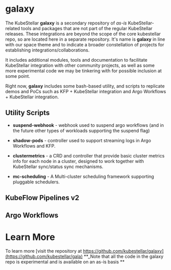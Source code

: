 # galaxy

The KubeStellar **galaxy** is a secondary repository of _as-is_ KubeStellar-related tools and packages that are not part of the regular KubeStellar releases.
These integrations are beyond the scope of the core kubestellar repo, so are located here in a separate repository.
It's name is **galaxy** in line with our space theme and to indicate a broader constellation of projects for establishing integrations/collaborations.

It includes additional modules, tools and documentation to facilitate KubeStellar integration with other community projects, as well as some more experimental code we may be tinkering with for possible inclusion at some point.


Right now, **galaxy** includes some bash-based utility, and scripts to replicate demos and PoCs such as KFP + KubeStellar integration
and Argo Workflows + KubeStellar integration.

## Utility Scripts

- **suspend-webhook** - webhook used to suspend argo workflows (and in the future other types of workloads supporting the suspend flag)

- **shadow-pods** - controller used to support streaming logs in Argo Workflows and KFP.

- **clustermetrics** - a CRD and controller that provide basic cluster metrics info for each node in a cluster, designed to work together with KubeStellar sync/status sync mechanisms.

- **mc-scheduling** - A Multi-cluster scheduling framework supporting pluggable schedulers.


## KubeFlow Pipelines v2


## Argo Workflows 

# Learn More

To learn more [visit the repository at https://github.com/kubestellar/galaxy](https://github.com/kubestellar/gala)
**_Note that all the code in the galaxy repo is experimental and is available on an as-is basis **
